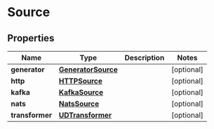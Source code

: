 

# Source


## Properties

Name | Type | Description | Notes
------------ | ------------- | ------------- | -------------
**generator** | [**GeneratorSource**](GeneratorSource.md) |  |  [optional]
**http** | [**HTTPSource**](HTTPSource.md) |  |  [optional]
**kafka** | [**KafkaSource**](KafkaSource.md) |  |  [optional]
**nats** | [**NatsSource**](NatsSource.md) |  |  [optional]
**transformer** | [**UDTransformer**](UDTransformer.md) |  |  [optional]




